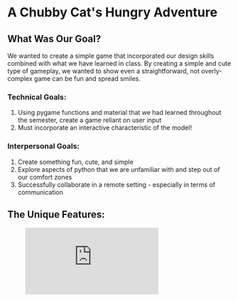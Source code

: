 # A Chubby Cat's Hungry Adventure

## What Was Our Goal?
We wanted to create a simple game that incorporated our design skills combined with what we have learned in class. By creating a simple and cute type of gameplay, we wanted to show even a straightforward, not overly-complex game can be fun and spread smiles.

### Technical Goals:
1. Using pygame functions and material that we had learned throughout the semester, create a game reliant on user input
2. Must incorporate an interactive characteristic of the model!

### Interpersonal Goals:
1. Create something fun, cute, and simple
2. Explore aspects of python that we are unfamiliar with and step out of our comfort zones
3. Successfully collaborate in a remote setting - especially in terms of communication

## The Unique Features:
<figure class="video_container">
  <iframe src="https://drive.google.com/file/d/1c4bvcBmtwof4GvCzyqHLAR7gxgtXW_zG/view?usp=sharing" frameborder="0" allowfullscreen="true"> </iframe>
</figure>



